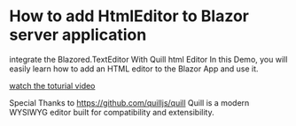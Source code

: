 # How to add HtmlEditor to Blazor server application
integrate the Blazored.TextEditor With Quill html Editor
In this Demo, you will easily learn how to add an HTML editor to the Blazor App and use it.


[watch the toturial video](https://youtu.be/NArfhh3sTGE)

Special Thanks to https://github.com/quilljs/quill Quill is a modern WYSIWYG editor built for compatibility and extensibility.
